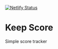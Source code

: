 [![Netlify Status](https://api.netlify.com/api/v1/badges/c45581a9-dd08-44e9-896c-a7db0598636e/deploy-status)](https://app.netlify.com/sites/stalwart-hamster-8be82e/deploys)

# Keep Score
Simple score tracker

